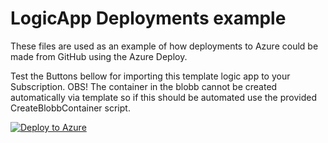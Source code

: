 # LogicApp Deployments example
These files are used as an example of how deployments to Azure could be made from GitHub using the Azure Deploy.

Test the Buttons bellow for importing this template logic app to your Subscription.
OBS! The container in the blobb cannot be created automatically via template so if this should be automated use the provided CreateBlobbContainer script.

[![Deploy to Azure](http://azuredeploy.net/deploybutton.png)](https://azuredeploy.net/)
